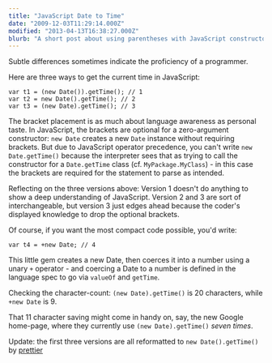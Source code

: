 ```yaml
---
title: "JavaScript Date to Time"
date: "2009-12-03T11:29:14.000Z"
modified: "2013-04-13T16:38:27.000Z"
blurb: "A short post about using parentheses with JavaScript constructors, and compact code to coerce a Date to a unix timestamp"
---
```


Subtle differences sometimes indicate the proficiency of a programmer.

Here are three ways to get the current time in JavaScript:

```
var t1 = (new Date()).getTime(); // 1
var t2 = new Date().getTime(); // 2
var t3 = (new Date).getTime(); // 3
```

The bracket placement is as much about language awareness as personal taste. In JavaScript, the brackets are optional for a zero-argument constructor: `new Date` creates a new `Date` instance without requiring brackets. But due to JavaScript operator precedence, you can't write `new Date.getTime()` because the interpreter sees that as trying to call the constructor for a `Date.getTime` class (cf. `MyPackage.MyClass`) - in this case the brackets are required for the statement to parse as intended.

Reflecting on the three versions above: Version 1 doesn't do anything to show a deep understanding of JavaScript. Version 2 and 3 are sort of interchangeable, but version 3 just edges ahead because the coder's displayed knowledge to drop the optional brackets.

Of course, if you want the most compact code possible, you'd write:

```
var t4 = +new Date; // 4
```

This little gem creates a new Date, then coerces it into a number using a unary `+` operator - and coercing a Date to a number is defined in the language spec to go via `valueOf` and `getTime`.

Checking the character-count: `(new Date).getTime()` is 20 characters, while `+new Date` is 9.

That 11 character saving might come in handy on, say, the new Google home-page, where they currently use `(new Date).getTime()` _seven times_.

Update: the first three versions are all reformatted to `new Date().getTime()` by [prettier](https://prettier.io/)
